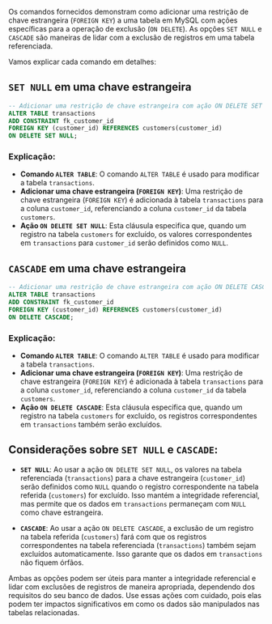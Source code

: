 Os comandos fornecidos demonstram como adicionar uma restrição de chave estrangeira (`FOREIGN KEY`) a uma tabela em MySQL com ações específicas para a operação de exclusão (`ON DELETE`). As opções `SET NULL` e `CASCADE` são maneiras de lidar com a exclusão de registros em uma tabela referenciada.

Vamos explicar cada comando em detalhes:

## `SET NULL` em uma chave estrangeira

```sql
-- Adicionar uma restrição de chave estrangeira com ação ON DELETE SET NULL
ALTER TABLE transactions
ADD CONSTRAINT fk_customer_id
FOREIGN KEY (customer_id) REFERENCES customers(customer_id)
ON DELETE SET NULL;
```

### Explicação:

- **Comando `ALTER TABLE`**: O comando `ALTER TABLE` é usado para modificar a tabela `transactions`.
- **Adicionar uma chave estrangeira (`FOREIGN KEY`)**: Uma restrição de chave estrangeira (`FOREIGN KEY`) é adicionada à tabela `transactions` para a coluna `customer_id`, referenciando a coluna `customer_id` da tabela `customers`.
- **Ação `ON DELETE SET NULL`**: Esta cláusula especifica que, quando um registro na tabela `customers` for excluído, os valores correspondentes em `transactions` para `customer_id` serão definidos como `NULL`.

## `CASCADE` em uma chave estrangeira

```sql
-- Adicionar uma restrição de chave estrangeira com ação ON DELETE CASCADE
ALTER TABLE transactions 
ADD CONSTRAINT fk_customer_id 
FOREIGN KEY (customer_id) REFERENCES customers(customer_id) 
ON DELETE CASCADE;
```

### Explicação:

- **Comando `ALTER TABLE`**: O comando `ALTER TABLE` é usado para modificar a tabela `transactions`.
- **Adicionar uma chave estrangeira (`FOREIGN KEY`)**: Uma restrição de chave estrangeira (`FOREIGN KEY`) é adicionada à tabela `transactions` para a coluna `customer_id`, referenciando a coluna `customer_id` da tabela `customers`.
- **Ação `ON DELETE CASCADE`**: Esta cláusula especifica que, quando um registro na tabela `customers` for excluído, os registros correspondentes em `transactions` também serão excluídos.

## Considerações sobre `SET NULL` e `CASCADE`:

- **`SET NULL`**: Ao usar a ação `ON DELETE SET NULL`, os valores na tabela referenciada (`transactions`) para a chave estrangeira (`customer_id`) serão definidos como `NULL` quando o registro correspondente na tabela referida (`customers`) for excluído. Isso mantém a integridade referencial, mas permite que os dados em `transactions` permaneçam com `NULL` como chave estrangeira.

- **`CASCADE`**: Ao usar a ação `ON DELETE CASCADE`, a exclusão de um registro na tabela referida (`customers`) fará com que os registros correspondentes na tabela referenciada (`transactions`) também sejam excluídos automaticamente. Isso garante que os dados em `transactions` não fiquem órfãos.

Ambas as opções podem ser úteis para manter a integridade referencial e lidar com exclusões de registros de maneira apropriada, dependendo dos requisitos do seu banco de dados. Use essas ações com cuidado, pois elas podem ter impactos significativos em como os dados são manipulados nas tabelas relacionadas.